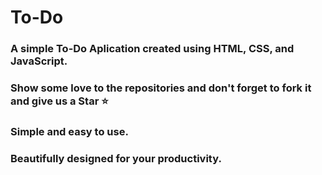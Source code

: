 # To-Do
### A simple To-Do Aplication created using HTML, CSS, and JavaScript.
###  Show some love to the repositories and don't forget to fork it and give us a Star &#11088;
### Simple and easy to use.
### Beautifully designed for your productivity.

